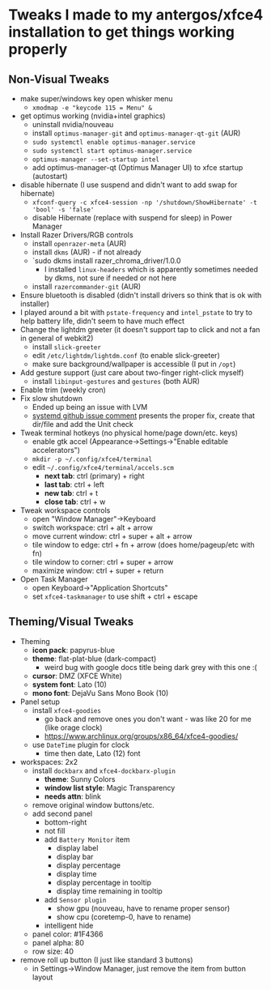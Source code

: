 # Tweaks I made to my antergos/xfce4 installation to get things working properly

## Non-Visual Tweaks

* make super/windows key open whisker menu
  * `xmodmap -e "keycode 115 = Menu" &`
* get optimus working (nvidia+intel graphics)
  * uninstall nvidia/nouveau
  * install `optimus-manager-git` and `optimus-manager-qt-git` (AUR)
  * `sudo systemctl enable optimus-manager.service`
  * `sudo systemctl start optimus-manager.service`
  * `optimus-manager --set-startup intel`
  * add optimus-manager-qt (Optimus Manager UI) to xfce startup (autostart)
* disable hibernate (I use suspend and didn't want to add swap for hibernate)
  * `xfconf-query -c xfce4-session -np '/shutdown/ShowHibernate' -t 'bool' -s 'false'`
  * disable Hibernate (replace with suspend for sleep) in Power Manager
* Install Razer Drivers/RGB controls
  * install `openrazer-meta` (AUR)
  * install `dkms` (AUR) - if not already
  * `sudo dkms install razer_chroma_driver/1.0.0
    * I installed `linux-headers` which is apparently sometimes needed by dkms, not sure if needed or not here
  * install `razercommander-git` (AUR)
* Ensure bluetooth is disabled (didn't install drivers so think that is ok with installer)
* I played around a bit with `pstate-frequency` and `intel_pstate` to try to help battery life, didn't seem to have much effect
* Change the lightdm greeter (it doesn't support tap to click and not a fan in general of webkit2)
  * install `slick-greeter`
  * edit `/etc/lightdm/lightdm.conf` (to enable slick-greeter)
  * make sure background/wallpaper is accessible (I put in `/opt`)
* Add gesture support (just care about two-finger right-click myself)
  * install `libinput-gestures` and `gestures` (both AUR)
* Enable trim (weekly cron)
* Fix slow shutdown
  * Ended up being an issue with LVM
  * [systemd github issue comment](https://github.com/systemd/systemd/issues/11821#issuecomment-477545885) presents the proper fix, create that dir/file and add the Unit check
* Tweak terminal hotkeys (no physical home/page down/etc. keys)
  * enable gtk accel (Appearance->Settings->"Enable editable accelerators")
  * `mkdir -p ~/.config/xfce4/terminal`
  * edit `~/.config/xfce4/terminal/accels.scm`
    * **next tab**: ctrl (primary) + right
    * **last tab**: ctrl + left
    * **new tab**: ctrl + t
    * **close tab**: ctrl + w
* Tweak workspace controls
  * open "Window Manager"->Keyboard
  * switch workspace: ctrl + alt + arrow
  * move current window: ctrl + super + alt + arrow
  * tile window to edge: ctrl + fn + arrow (does home/pageup/etc with fn)
  * tile window to corner: ctrl + super + arrow
  * maximize window: ctrl + super + return
* Open Task Manager
  * open Keyboard->"Application Shortcuts"
  * set `xfce4-taskmanager` to use shift + ctrl + escape

## Theming/Visual Tweaks

* Theming
  * **icon pack**: papyrus-blue
  * **theme**: flat-plat-blue (dark-compact)
    * weird bug with google docs title being dark grey with this one :(
  * **cursor**: DMZ (XFCE White)
  * **system font**: Lato (10)
  * **mono font**: DejaVu Sans Mono Book (10)
* Panel setup
  * install `xfce4-goodies`
    * go back and remove ones you don't want - was like 20 for me (like orage clock)
    * https://www.archlinux.org/groups/x86_64/xfce4-goodies/
  * use `DateTime` plugin for clock
    * time then date, Lato (12) font
* workspaces: 2x2
  * install `dockbarx` and `xfce4-dockbarx-plugin`
    * **theme**: Sunny Colors
    * **window list style**: Magic Transparency
    * **needs attn**: blink
  * remove original window buttons/etc.
  * add second panel
    * bottom-right
    * not fill
    * add `Battery Monitor` item
      * display label
      * display bar
      * display percentage
      * display time
      * display percentage in tooltip
      * display time remaining in tooltip
    * add `Sensor plugin`
      * show gpu (nouveau, have to rename proper sensor)
      * show cpu (coretemp-0, have to rename)
    * intelligent hide
  * panel color: #1F4366
  * panel alpha: 80
  * row size: 40
* remove roll up button (I just like standard 3 buttons)
  * in Settings->Window Manager, just remove the item from button layout
